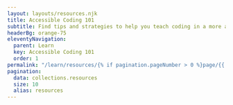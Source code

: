 ```yaml
---
layout: layouts/resources.njk
title: Accessible Coding 101
subtitle: Find tips and strategies to help you teach coding in a more accessible way
headerBg: orange-75
eleventyNavigation:
  parent: Learn
  key: Accessible Coding 101
  order: 1
permalink: "/learn/resources/{% if pagination.pageNumber > 0 %}page/{{ pagination.pageNumber + 1 }}/{% endif %}"
pagination:
  data: collections.resources
  size: 10
  alias: resources
---
```

